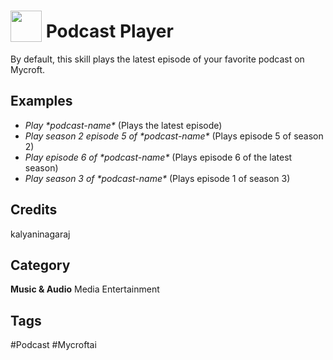 # <img src="https://raw.githack.com/FortAwesome/Font-Awesome/master/svgs/solid/podcast.svg" card_color="#22A7F0" width="50" height="50" style="vertical-align:bottom"/> Podcast Player
By default, this skill plays the latest episode of your favorite podcast on Mycroft.

## Examples
- *Play \*podcast-name\** (Plays the latest episode)
- *Play season 2 episode 5 of \*podcast-name\** (Plays episode 5 of season 2)
- *Play episode 6 of \*podcast-name\** (Plays episode 6 of the latest season) 
- *Play season 3 of \*podcast-name\** (Plays episode 1 of season 3)
 
## Credits
kalyaninagaraj

## Category
**Music & Audio**
Media
Entertainment

## Tags
#Podcast
#Mycroftai

